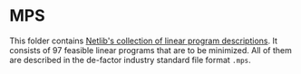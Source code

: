 # MPS
This folder contains [Netlib's collection of linear program descriptions](https://netlib.org/lp/data/).
It consists of 97 feasible linear programs that are to be minimized.
All of them are described in the de-factor industry standard file format `.mps`.